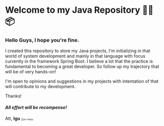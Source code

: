 # Welcome to my Java Repository :man_technologist::package:

### **Hello Guys, I hope you're fine.**

I created this repository to store my Java projects, I'm initializing in that world of system development and mainly in that language with focus currently in the framework Spring Boot. I believe a lot that the practice is fundamental to becoming a great developer. So follow up my trajectory that will be of very hands-on!

I'm open to opinions and suggestions in my projects with intentation of that will contribute to my development.

Thanks!

#### *All effort will be recompense!*

Att,
**Igu**
<img src="/Users/igormarinho/projetos-java/images/pc happy.png" alt="pc happy" style="zoom:50%;" />

